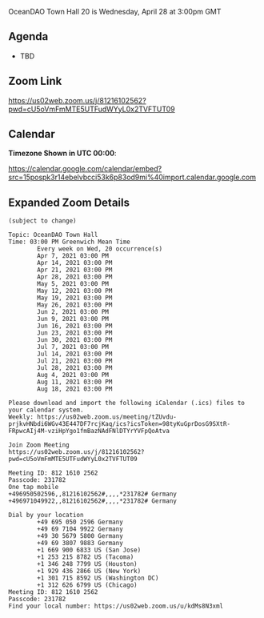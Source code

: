 OceanDAO Town Hall 20 is Wednesday, April 28 at 3:00pm GMT


## Agenda

- TBD

## Zoom Link

https://us02web.zoom.us/j/81216102562?pwd=cU5oVmFmMTE5UTFudWYyL0x2TVFTUT09
 
## Calendar

**Timezone Shown in UTC 00:00**:

https://calendar.google.com/calendar/embed?src=15pospk3r14ebelvbcci53k6p83od9mi%40import.calendar.google.com


## Expanded Zoom Details

```
(subject to change)

Topic: OceanDAO Town Hall
Time: 03:00 PM Greenwich Mean Time
        Every week on Wed, 20 occurrence(s)
        Apr 7, 2021 03:00 PM
        Apr 14, 2021 03:00 PM
        Apr 21, 2021 03:00 PM
        Apr 28, 2021 03:00 PM
        May 5, 2021 03:00 PM
        May 12, 2021 03:00 PM
        May 19, 2021 03:00 PM
        May 26, 2021 03:00 PM
        Jun 2, 2021 03:00 PM
        Jun 9, 2021 03:00 PM
        Jun 16, 2021 03:00 PM
        Jun 23, 2021 03:00 PM
        Jun 30, 2021 03:00 PM
        Jul 7, 2021 03:00 PM
        Jul 14, 2021 03:00 PM
        Jul 21, 2021 03:00 PM
        Jul 28, 2021 03:00 PM
        Aug 4, 2021 03:00 PM
        Aug 11, 2021 03:00 PM
        Aug 18, 2021 03:00 PM

Please download and import the following iCalendar (.ics) files to your calendar system.
Weekly: https://us02web.zoom.us/meeting/tZUvdu-prjkvHNbdi6WGv43E447DF7rcjKaq/ics?icsToken=98tyKuGprDosG9SXtR-FRpwcAIj4M-vziHpYgo1fmBazNAdFNlDTYrYVFpQoAtva

Join Zoom Meeting
https://us02web.zoom.us/j/81216102562?pwd=cU5oVmFmMTE5UTFudWYyL0x2TVFTUT09

Meeting ID: 812 1610 2562
Passcode: 231782
One tap mobile
+496950502596,,81216102562#,,,,*231782# Germany
+496971049922,,81216102562#,,,,*231782# Germany

Dial by your location
        +49 695 050 2596 Germany
        +49 69 7104 9922 Germany
        +49 30 5679 5800 Germany
        +49 69 3807 9883 Germany
        +1 669 900 6833 US (San Jose)
        +1 253 215 8782 US (Tacoma)
        +1 346 248 7799 US (Houston)
        +1 929 436 2866 US (New York)
        +1 301 715 8592 US (Washington DC)
        +1 312 626 6799 US (Chicago)
Meeting ID: 812 1610 2562
Passcode: 231782
Find your local number: https://us02web.zoom.us/u/kdMs8N3xml


